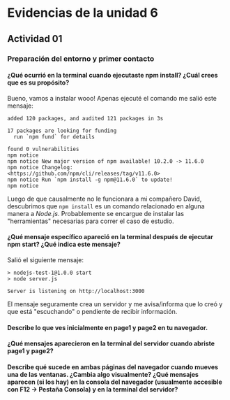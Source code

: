 
# Evidencias de la unidad 6

## Actividad 01
### Preparación del entorno y primer contacto

#### ¿Qué ocurrió en la terminal cuando ejecutaste npm install? ¿Cuál crees que es su propósito?
Bueno, vamos a instalar wooo! Apenas ejecuté el comando me salió este mensaje:
```
added 120 packages, and audited 121 packages in 3s

17 packages are looking for funding
  run `npm fund` for details

found 0 vulnerabilities
npm notice
npm notice New major version of npm available! 10.2.0 -> 11.6.0
npm notice Changelog: <https://github.com/npm/cli/releases/tag/v11.6.0>
npm notice Run `npm install -g npm@11.6.0` to update!
npm notice
```
Luego de que causalmente no le funcionara a mi compañero David, descubrimos que `npm install` es un comando relacionado en alguna manera a *Node.js*. Probablemente se encargue de instalar las "herramientas" necesarias para correr el caso de estudio.

#### ¿Qué mensaje específico apareció en la terminal después de ejecutar npm start? ¿Qué indica este mensaje?
Salió el siguiente mensaje:
```
> nodejs-test-1@1.0.0 start
> node server.js

Server is listening on http://localhost:3000
```
El mensaje seguramente crea un servidor y me avisa/informa que lo creó y que está "escuchando" o pendiente de recibir información.

#### Describe lo que ves inicialmente en page1 y page2 en tu navegador.
#### ¿Qué mensajes aparecieron en la terminal del servidor cuando abriste page1 y page2?
#### Describe qué sucede en ambas páginas del navegador cuando mueves una de las ventanas. ¿Cambia algo visualmente? ¿Qué mensajes aparecen (si los hay) en la consola del navegador (usualmente accesible con F12 -> Pestaña Consola) y en la terminal del servidor?
